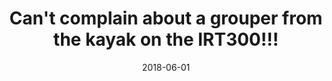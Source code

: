 ---
title: Can't complain about a grouper from the kayak on the IRT300!!!
date: 2018-06-01
description: Can't complain about a grouper from the kayak on the IRT300!!!
thumb: /assets/images/photo-gallery/kayak-irt300-grouper.jpeg
image: /assets/images/photo-gallery/kayak-irt300-grouper.jpeg
# angler-name: Johnny B. Goode

reel-type: spinning
reel-series: 300 

# location: Someplace, United States
fish: Grouper
# fish-length: 49 in.
# fish-weight: 78 lbs.
---
